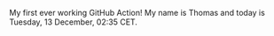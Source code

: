 My first ever working GitHub Action!
My name is Thomas and today is Tuesday, 13 December, 02:35 CET. 
